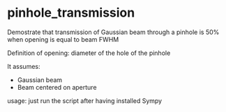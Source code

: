 # pinhole_transmission
Demostrate that transmission of Gaussian beam through a pinhole is 50% when opening is equal to beam FWHM

Definition of opening: diameter of the hole of the pinhole

It assumes:
- Gaussian beam
- Beam centered on aperture

usage: just run the script after having installed Sympy
